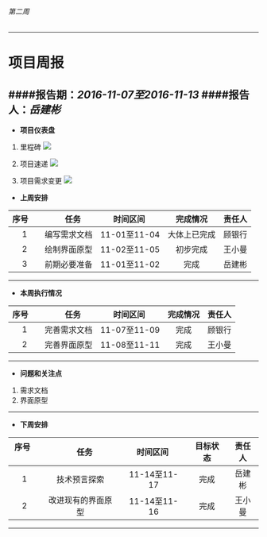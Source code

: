 ###### 第二周
------------
# 项目周报



####报告期：*2016-11-07至2016-11-13*
####报告人：*岳建彬*
------------

- **项目仪表盘**

1. 里程碑
![](https://github.com/yuejianbin/KUNYUAN/blob/master/images/%E5%9D%A4%E6%BA%90%E7%94%9F%E7%89%A9%E8%B4%A8%E6%9D%90%E6%96%99%E7%BD%91%E7%AB%99%E9%87%8C%E7%A8%8B%E7%A2%91.png)

1. 项目速递
![](https://github.com/yuejianbin/KUNYUAN/blob/master/images/%E5%9D%A4%E6%BA%90%E7%94%9F%E7%89%A9%E8%B4%A8%E7%BD%91%E7%AB%99%E9%A1%B9%E7%9B%AE%E9%80%9F%E5%BA%A6.png)

1. 项目需求变更
![](https://github.com/yuejianbin/KUNYUAN/blob/master/images/%E5%9D%A4%E6%BA%90%E7%94%9F%E7%89%A9%E8%B4%A8%E7%BD%91%E7%AB%99%E9%9C%80%E6%B1%82%E5%8F%98%E6%9B%B4%E5%9B%BE.png)


- **上周安排**

| 序号      |     任务 |  时间区间   | 完成情况 |责任人|
| :--------: | :--------:| :------: |:-------:|:------------:|
|  1 | 编写需求文档 | 11-01至11-04  |  大体上已完成 |顾银行|
|  2 | 绘制界面原型  | 11-02至11-05  |  初步完成 |王小曼|
|3 |前期必要准备|11-01至11-02|完成|岳建彬|
------------
- **本周执行情况**


| 序号      |     任务 |  时间区间   | 完成情况 |责任人|
| :--------: | :--------:| :------: |:-------:|:------------:|
|  1 | 完善需求文档 | 11-07至11-09  |  完成 |顾银行|
|  2 | 完善界面原型  | 11-08至11-11  |  完成 |王小曼|


------------

- **问题和关注点**
1. 需求文档
1. 界面原型


------------

- **下周安排**


| 序号      |     任务 |  时间区间   | 目标状态 |责任人
| :--------: | :--------:| :------: |:-------:|:------------:|
|  1 | 技术预言探索  | 11-14至11-17 | 完成 |岳建彬|
|  2 | 改进现有的界面原型  | 11-14至11-16  | 完成 |王小曼|

------------



